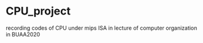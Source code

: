 # CPU_project
recording codes of CPU under mips ISA in lecture of computer organization in BUAA2020

